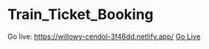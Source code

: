 # Train_Ticket_Booking
Go live: https://willowy-cendol-3f46dd.netlify.app/ 
<a href="https://willowy-cendol-3f46dd.netlify.app/">Go Live</a>
